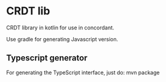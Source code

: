 # CRDT lib

CRDT library in kotlin for use in concordant.

Use gradle for generating Javascript version.

## Typescript generator

For generating the TypeScript interface, just do: mvn package
